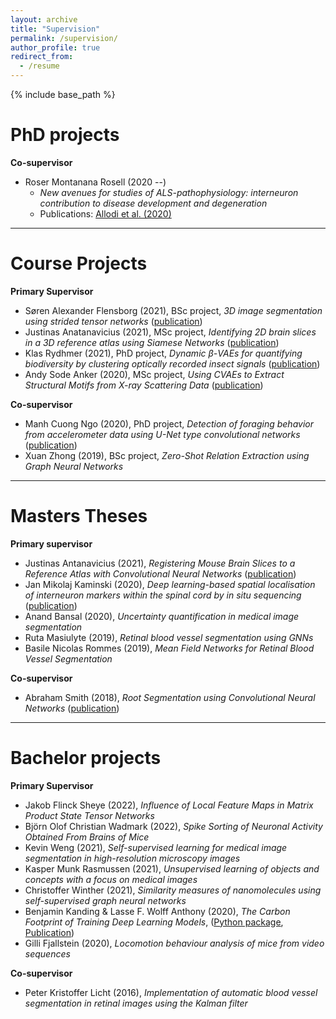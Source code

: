 ```yaml
---
layout: archive
title: "Supervision"
permalink: /supervision/
author_profile: true
redirect_from:
  - /resume
---
```


{% include base_path %}

PhD projects
======
**Co-supervisor**
* Roser Montanana Rosell (2020 --)
	* *New avenues for studies of ALS-pathophysiology: interneuron contribution to disease development and degeneration*
	* Publications: [Allodi et al. (2020)](https://www.nature.com/articles/s41467-021-23224-7)

---

Course Projects
======
**Primary Supervisor**
* Søren Alexander Flensborg (2021), BSc project, *3D image segmentation using strided tensor networks* ([publication](https://www.melba-journal.org/papers/2022:005.html))
* Justinas Anatanavicius (2021), MSc project, *Identifying 2D brain slices in a 3D reference atlas using Siamese Networks* ([publication](https://openreview.net/forum?id=rRGzrXChq0F))
* Klas Rydhmer (2021), PhD project, *Dynamic β-VAEs for quantifying biodiversity by clustering optically recorded insect signals* ([publication](https://arxiv.org/abs/2102.05526))
* Andy Sode Anker (2020), MSc project, *Using CVAEs to Extract Structural Motifs from X-ray Scattering Data* ([publication](https://raghavian.github.io/publication/2020-07-characterisingAtomicStrucs))

**Co-supervisor**
* Manh Cuong Ngo (2020), PhD project, *Detection of foraging behavior from accelerometer data using U-Net type convolutional networks* ([publication](https://www.sciencedirect.com/science/article/pii/S1574954121000662))
* Xuan Zhong (2019), BSc project, *Zero-Shot Relation Extraction using Graph Neural Networks*

---

Masters Theses
======
**Primary supervisor**
* Justinas Antanavicius (2021), *Registering Mouse Brain Slices to a Reference Atlas with Convolutional Neural Networks* ([publication](https://openreview.net/forum?id=rRGzrXChq0F))
* Jan Mikolaj Kaminski (2020), *Deep learning-based spatial localisation of interneuron markers within the spinal cord by in situ sequencing* ([publication](https://openreview.net/forum?id=PLSdnHPx-W6))
* Anand Bansal (2020), *Uncertainty quantification in medical image segmentation*
* Ruta Masiulyte (2019), *Retinal blood vessel segmentation using GNNs*
* Basile Nicolas Rommes (2019), *Mean Field Networks for Retinal Blood Vessel Segmentation* 

**Co-supervisor**
* Abraham Smith (2018), *Root Segmentation using Convolutional Neural Networks* ([publication](https://raghavian.github.io/publication/2019-01-01-Segmentation-of-roots-in-soil-with-U-Net))

---

Bachelor projects
======
**Primary Supervisor**
* Jakob Flinck Sheye (2022), *Influence of Local Feature Maps in Matrix Product State Tensor Networks*
* Björn Olof Christian Wadmark (2022), *Spike Sorting of Neuronal Activity Obtained From Brains of Mice*
* Kevin Weng (2021), *Self-supervised learning for medical image segmentation in high-resolution microscopy images*
* Kasper Munk Rasmussen (2021), *Unsupervised learning of objects and concepts with a focus on medical images*
* Christoffer Winther (2021), *Similarity measures of nanomolecules using self-supervised graph neural networks*
* Benjamin Kanding & Lasse F. Wolff Anthony (2020), *The Carbon Footprint of Training Deep Learning Models*, ([Python package](https://pypi.org/project/carbontracker/), [Publication](https://raghavian.github.io/publication/2020-07-carbontracker))
* Gilli Fjallstein (2020), *Locomotion behaviour analysis of mice from video sequences*

**Co-supervisor**
* Peter Kristoffer Licht (2016), *Implementation of automatic blood vessel segmentation in retinal images using the Kalman filter*

